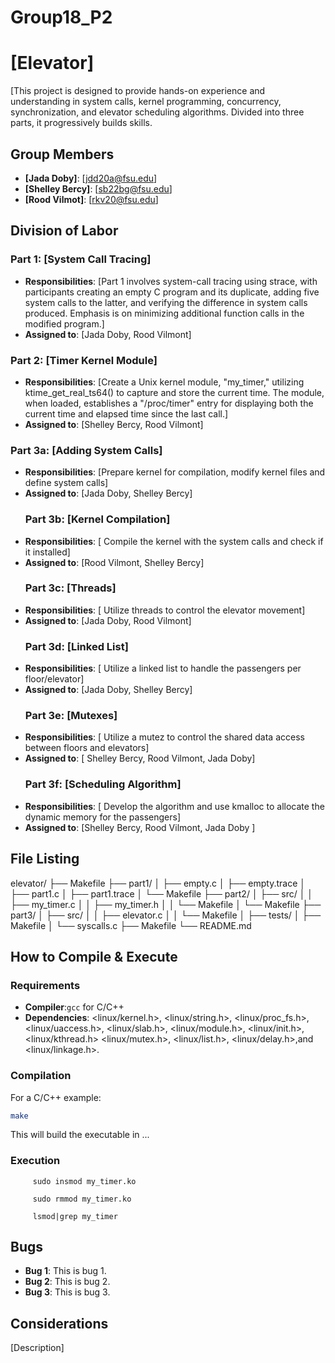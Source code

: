 # Group18_P2
# [Elevator]

[This project is designed to provide hands-on experience and understanding in system calls, kernel programming, concurrency, synchronization, and elevator scheduling algorithms. Divided into three parts, it progressively builds skills.

## Group Members
- **[Jada Doby]**: [jdd20a@fsu.edu]
- **[Shelley Bercy]**: [sb22bg@fsu.edu]
- **[Rood Vilmot]**: [rkv20@fsu.edu]
## Division of Labor

### Part 1: [System Call Tracing]
- **Responsibilities**: [Part 1 involves system-call tracing using strace, with participants creating an empty C program and its duplicate, adding five system calls to the latter, and verifying the difference in system calls produced. Emphasis is on minimizing additional function calls in the modified program.]
- **Assigned to**: [Jada Doby, Rood Vilmont]

### Part 2: [Timer Kernel Module]
- **Responsibilities**: [Create a Unix kernel module, "my_timer," utilizing ktime_get_real_ts64() to capture and store the current time. The module, when loaded, establishes a "/proc/timer" entry for displaying both the current time and elapsed time since the last call.]
- **Assigned to**: [Shelley Bercy, Rood Vilmont]
### Part 3a: [Adding System Calls]
- **Responsibilities**: [Prepare kernel for compilation, modify kernel files and define system calls]
- **Assigned to**: [Jada Doby, Shelley Bercy]
  ### Part 3b: [Kernel Compilation]
- **Responsibilities**: [ Compile the kernel with the system calls and check if it installed]
- **Assigned to**: [Rood Vilmont, Shelley Bercy]
  ### Part 3c: [Threads]
- **Responsibilities**: [ Utilize threads to control the elevator movement]
- **Assigned to**: [Jada Doby, Rood Vilmont]
  ### Part 3d: [Linked List]
- **Responsibilities**: [ Utilize a linked list to handle the passengers per floor/elevator]
- **Assigned to**: [Jada Doby, Shelley Bercy]
   ### Part 3e: [Mutexes]
- **Responsibilities**: [ Utilize a mutez to control the shared data access between floors and elevators]
- **Assigned to**: [ Shelley Bercy, Rood Vilmont, Jada Doby]
   ### Part 3f: [Scheduling Algorithm]
- **Responsibilities**: [ Develop the algorithm and use kmalloc to allocate the dynamic memory for the passengers]
- **Assigned to**: [Shelley Bercy, Rood Vilmont, Jada Doby ]
  


  

## File Listing
elevator/
├── Makefile
├── part1/
│   ├── empty.c
│   ├── empty.trace
│   ├── part1.c
│   ├── part1.trace
│   └── Makefile
├── part2/
│   ├── src/
│   │   ├── my_timer.c
│   │   ├── my_timer.h
│   │   └── Makefile
│   └── Makefile
├── part3/
│   ├── src/
│   │   ├── elevator.c
│   │   └── Makefile
│   ├── tests/
│   ├── Makefile
│   └── syscalls.c
├── Makefile
└── README.md



## How to Compile & Execute

### Requirements
- **Compiler**:`gcc` for C/C++
- **Dependencies**: <linux/kernel.h>, <linux/string.h>, <linux/proc_fs.h>, <linux/uaccess.h>, <linux/slab.h>, <linux/module.h>, <linux/init.h>, <linux/kthread.h> <linux/mutex.h>, <linux/list.h>, <linux/delay.h>,and <linux/linkage.h>.

### Compilation
For a C/C++ example:
```bash
make
```
This will build the executable in ...
### Execution
```To insert a kernel module :
     sudo insmod my_timer.ko
```
```To remove a kernel module :
     sudo rmmod my_timer.ko
```
```To check for our kernel module :
     lsmod|grep my_timer
```

## Bugs
- **Bug 1**: This is bug 1.
- **Bug 2**: This is bug 2.
- **Bug 3**: This is bug 3.

## Considerations
[Description]
